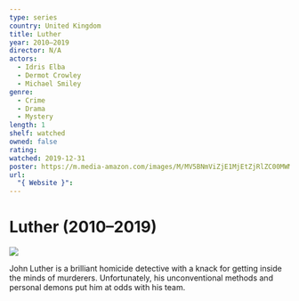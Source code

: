 ```yaml
---
type: series
country: United Kingdom
title: Luther
year: 2010–2019
director: N/A
actors:
  - Idris Elba
  - Dermot Crowley
  - Michael Smiley
genre:
  - Crime
  - Drama
  - Mystery
length: 1
shelf: watched
owned: false
rating:
watched: 2019-12-31
poster: https://m.media-amazon.com/images/M/MV5BNmViZjE1MjEtZjRlZC00MWMzLTg0ODItYjI1ODZiNzk5YzBiXkEyXkFqcGc@._V1_SX300.jpg
url:
  "{ Website }":
---
```


# Luther (2010–2019)

![](https://m.media-amazon.com/images/M/MV5BNmViZjE1MjEtZjRlZC00MWMzLTg0ODItYjI1ODZiNzk5YzBiXkEyXkFqcGc@._V1_SX300.jpg)

John Luther is a brilliant homicide detective with a knack for getting inside the minds of murderers. Unfortunately, his unconventional methods and personal demons put him at odds with his team.
